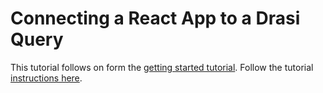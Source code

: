 # Connecting a React App to a Drasi Query

This tutorial follows on form the [getting started tutorial](https://drasi.io/getting-started).
Follow the tutorial [instructions here](https://drasi.io/tutorials/connecting-frontends/react).
